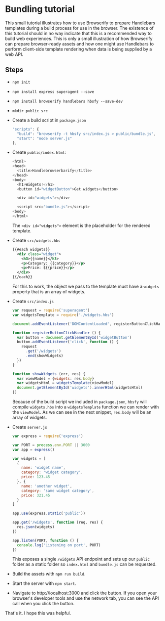 # Bundling tutorial

This small tutorial illustrates how to use Browserify to prepare Handlebars templates during a build process for use in the browser. The existence of this tutorial should in no way indicate that this is a recommended way to build web experiences. This is only a small illustration of how Browserify can prepare browser-ready assets and how one might use Handlebars to perform client-side template rendering when data is being supplied by a web API.

## Steps

* `npm init`
* `npm install express superagent --save`
* `npm install browserify handlebars hbsfy --save-dev`
* `mkdir public src`
* Create a build script in `package.json`

  ```js
  "scripts": {
    "build": "browserify -t hbsfy src/index.js > public/bundle.js",
    "start": "node server.js"
  },
  ```

* Create `public/index.html`:

  ```js
  <html>
  <head>
    <title>Handlebrowserbarify</title>
  </head>
  <body>
    <h1>Widgets!</h1>
    <button id="widgetButton">Get widgets</button>

    <div id="widgets"></div>

    <script src="bundle.js"></script>
  <body>
  </html>
  ```

  The `<div id="widgets">` element is the placeholder for the rendered template.

* Create `src/widgets.hbs`

  ```xml
  {{#each widgets}}
    <div class="widget">
      <h3>{{name}}</h3>
      <p>Category: {{category}}</p>
      <p>Price: ${{price}}</p>
    </div>
  {{/each}}
  ```

  For this to work, the object we pass to the template must have a `widgets` property that is an array of widgets.

* Create `src/index.js`

  ```js
  var request = require('superagent')
  var widgetsTemplate = require('./widgets.hbs')

  document.addEventListener('DOMContentLoaded', registerButtonClickHandler)

  function registerButtonClickHandler () {
    var button = document.getElementById('widgetButton')
    button.addEventListener('click', function () {
      request
        .get('/widgets')
        .end(showWidgets)
    })
  }

  function showWidgets (err, res) {
    var viewModel = {widgets: res.body}
    var widgetsHtml = widgetsTemplate(viewModel)
    document.getElementById('widgets').innerHtml(widgetsHtml)
  })
  ```

  Because of the build script we included in `package.json`, `hbsfy` will compile `widgets.hbs` into a `widgetsTemplate` function we can render with the `viewModel`. As we can see in the next snippet, `res.body` will be an array of widgets.

* Create `server.js`

  ```js
  var express = require('express')

  var PORT = process.env.PORT || 3000
  var app = express()

  var widgets = [
    {
      name: 'widget name',
      category: 'widget category',
      price: 123.45
    }, {
      name: 'another widget',
      category: 'same widget category',
      price: 321.45
    }
  ]

  app.use(express.static('public'))

  app.get('/widgets', function (req, res) {
    res.json(widgets)
  })

  app.listen(PORT, function () {
    console.log('Listening on port', PORT)
  })
  ```

  This exposes a single `/widgets` API endpoint and sets up our `public` folder as a static folder so `index.html` and `bundle.js` can be requested.

* Build the assets with `npm run build`.

* Start the server with `npm start`.

* Navigate to http://localhost:3000 and click the button. If you open your browser's developer tools and use the network tab, you can see the API call when you click the button.

That's it. I hope this was helpful.

